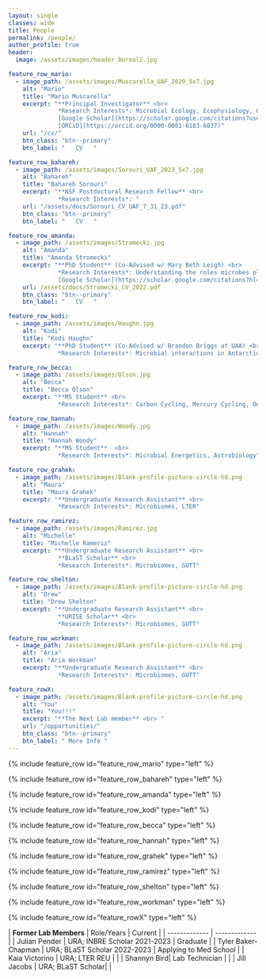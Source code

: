 ```yaml
---
layout: single
classes: wide
title: People
permalink: /people/
author_profile: true
header:
  image: /assets/images/header_boreal2.jpg

feature_row_mario:
  - image_path: /assets/images/Muscarella_UAF_2020_5x7.jpg
    alt: "Mario"
    title: "Mario Muscarella"
    excerpt: "**Principal Investigator** <br> 
              *Research Interests*: Microbial Ecology, Ecophysiology, Growth Efficiency <br>
              [Google Scholar](https://scholar.google.com/citations?user=8i5qwBQAAAAJ&hl=en) <br>
              [ORCiD](https://orcid.org/0000-0001-6183-6037)"
    url: "/cv/"
    btn_class: "btn--primary"
    btn_label: "   CV   "

feature_row_bahareh:
  - image_path: /assets/images/Sorouri_UAF_2023_5x7.jpg
    alt: "Bahareh"
    title: "Bahareh Sorouri"
    excerpt: "**NSF Postdoctoral Research Fellow** <br> 
              *Research Interests*: "
    url: "/assets/docs/Sorouri_CV_UAF_7_31_23.pdf"
    btn_class: "btn--primary"
    btn_label: "   CV   "

feature_row_amanda:
  - image_path: /assets/images/Stromecki.jpg
    alt: "Amanda"
    title: "Amanda Stromecki"
    excerpt: "**PhD Student** (Co-Advised w/ Mary Beth Leigh) <br> 
              *Research Interests*: Understanding the roles microbes play in human, wildlife, and ecosystem heath. Research approaches include culture-based, molecular, and computational tools. <br>
              [Google Scholar](https://scholar.google.com/citations?hl=en&user=AaTzvAMAAAAJ)"
    url: /assets/docs/Stromecki_CV_2022.pdf
    btn_class: "btn--primary"
    btn_label: "   CV   "

feature_row_kodi:
  - image_path: /assets/images/Haughn.jpg
    alt: "Kodi"
    title: "Kodi Haughn"
    excerpt: "**PhD Student** (Co-Advised w/ Brandon Briggs at UAA) <br> 
              *Research Interests*: Microbial interactions in Antarctic lakes"

feature_row_becca:
  - image_path: /assets/images/Olson.jpg
    alt: "Becca"
    title: "Becca Olson"
    excerpt: "**MS Student** <br> 
              *Research Interests*: Carbon Cycling, Mercury Cycling, One Health "

feature_row_hannah:
  - image_path: /assets/images/Woody.jpg
    alt: "Hannah"
    title: "Hannah Woody"
    excerpt: "**MS Student**  <br> 
              *Research Interests*: Microbial Energetics, Astrobiology"

feature_row_grahek:
  - image_path: /assets/images/Blank-profile-picture-circle-hd.png
    alt: "Maura"
    title: "Maura Grahek"
    excerpt: "**Undergraduate Research Assistant** <br> 
              *Research Interests*: Microbiomes, LTER"

feature_row_ramirez:
  - image_path: /assets/images/Ramirez.jpg
    alt: "Michelle"
    title: "Michelle Rameriz"
    excerpt: "**Undergraduate Research Assistant** <br> 
              **BLaST Scholar** <br> 
              *Research Interests*: Microbiomes, GUTT"

feature_row_shelton:
  - image_path: /assets/images/Blank-profile-picture-circle-hd.png
    alt: "Drew"
    title: "Drew Shelton"
    excerpt: "**Undergraduate Research Assistant** <br> 
              **URISE Scholar** <br> 
              *Research Interests*: Microbiomes, GUTT"

feature_row_workman:
  - image_path: /assets/images/Blank-profile-picture-circle-hd.png
    alt: "Aria"
    title: "Aria Workman"
    excerpt: "**Undergraduate Research Assistant** <br> 
              *Research Interests*: Microbiomes, GUTT"

feature_rowX:
  - image_path: /assets/images/Blank-profile-picture-circle-hd.png
    alt: "You"
    title: "You!!!"
    excerpt: "**The Next Lab member** <br> "
    url: "/opportunities/"
    btn_class: "btn--primary"
    btn_label: " More Info "
---
```



{% include feature_row id="feature_row_mario" type="left" %}

{% include feature_row id="feature_row_bahareh" type="left" %}

{% include feature_row id="feature_row_amanda" type="left" %}

{% include feature_row id="feature_row_kodi" type="left" %}

{% include feature_row id="feature_row_becca" type="left" %}

{% include feature_row id="feature_row_hannah" type="left" %}

{% include feature_row id="feature_row_grahek" type="left" %}

{% include feature_row id="feature_row_ramirez" type="left" %}

{% include feature_row id="feature_row_shelton" type="left" %}

{% include feature_row id="feature_row_workman" type="left" %}

{% include feature_row id="feature_rowX" type="left" %}


| **Former Lab Members**  | Role/Years |  Current  |
| ------------- | ------------- |
| Julian Pender  | URA; INBRE Scholar 2021-2023  | Graduate |
| Tyler Baker-Chapman  | URA; BLaST Scholar 2022-2023 | Applying to Med School | 
| Kaia Victorino | URA; LTER REU | |
| Shannyn Bird|  Lab Technician | | 
| Jill Jacobs | URA; BLaST Scholar| |